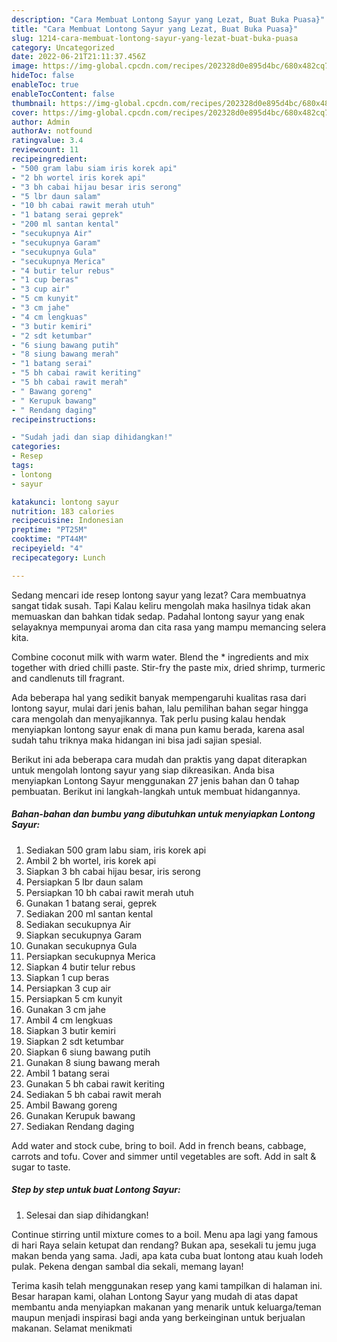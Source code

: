 ```yaml
---
description: "Cara Membuat Lontong Sayur yang Lezat, Buat Buka Puasa}"
title: "Cara Membuat Lontong Sayur yang Lezat, Buat Buka Puasa}"
slug: 1214-cara-membuat-lontong-sayur-yang-lezat-buat-buka-puasa
category: Uncategorized
date: 2022-06-21T21:11:37.456Z
image: https://img-global.cpcdn.com/recipes/202328d0e895d4bc/680x482cq70/lontong-sayur-foto-resep-utama.jpg
hideToc: false
enableToc: true
enableTocContent: false
thumbnail: https://img-global.cpcdn.com/recipes/202328d0e895d4bc/680x482cq70/lontong-sayur-foto-resep-utama.jpg
cover: https://img-global.cpcdn.com/recipes/202328d0e895d4bc/680x482cq70/lontong-sayur-foto-resep-utama.jpg
author: Admin
authorAv: notfound
ratingvalue: 3.4
reviewcount: 11
recipeingredient:
- "500 gram labu siam iris korek api"
- "2 bh wortel iris korek api"
- "3 bh cabai hijau besar iris serong"
- "5 lbr daun salam"
- "10 bh cabai rawit merah utuh"
- "1 batang serai geprek"
- "200 ml santan kental"
- "secukupnya Air"
- "secukupnya Garam"
- "secukupnya Gula"
- "secukupnya Merica"
- "4 butir telur rebus"
- "1 cup beras"
- "3 cup air"
- "5 cm kunyit"
- "3 cm jahe"
- "4 cm lengkuas"
- "3 butir kemiri"
- "2 sdt ketumbar"
- "6 siung bawang putih"
- "8 siung bawang merah"
- "1 batang serai"
- "5 bh cabai rawit keriting"
- "5 bh cabai rawit merah"
- " Bawang goreng"
- " Kerupuk bawang"
- " Rendang daging"
recipeinstructions:

- "Sudah jadi dan siap dihidangkan!"
categories:
- Resep
tags:
- lontong
- sayur

katakunci: lontong sayur 
nutrition: 183 calories
recipecuisine: Indonesian
preptime: "PT25M"
cooktime: "PT44M"
recipeyield: "4"
recipecategory: Lunch

---
```



Sedang mencari ide resep lontong sayur yang lezat? Cara membuatnya sangat tidak susah. Tapi Kalau keliru mengolah maka hasilnya tidak akan memuaskan dan bahkan tidak sedap. Padahal lontong sayur yang enak selayaknya mempunyai aroma dan cita rasa yang mampu memancing selera kita.


Combine coconut milk with warm water. Blend the * ingredients and mix together with dried chilli paste. Stir-fry the paste mix, dried shrimp, turmeric and candlenuts till fragrant.

Ada beberapa hal yang sedikit banyak mempengaruhi kualitas rasa dari lontong sayur, mulai dari jenis bahan, lalu pemilihan bahan segar hingga cara mengolah dan menyajikannya. Tak perlu pusing kalau hendak menyiapkan lontong sayur enak di mana pun kamu berada, karena asal sudah tahu triknya maka hidangan ini bisa jadi sajian spesial.


Berikut ini ada beberapa cara mudah dan praktis yang dapat diterapkan untuk mengolah lontong sayur yang siap dikreasikan. Anda bisa menyiapkan Lontong Sayur menggunakan 27 jenis bahan dan 0 tahap pembuatan. Berikut ini langkah-langkah untuk membuat hidangannya.

<!--inarticleads1-->

##### Bahan-bahan dan bumbu yang dibutuhkan untuk menyiapkan Lontong Sayur:

1. Sediakan 500 gram labu siam, iris korek api
1. Ambil 2 bh wortel, iris korek api
1. Siapkan 3 bh cabai hijau besar, iris serong
1. Persiapkan 5 lbr daun salam
1. Persiapkan 10 bh cabai rawit merah utuh
1. Gunakan 1 batang serai, geprek
1. Sediakan 200 ml santan kental
1. Sediakan secukupnya Air
1. Siapkan secukupnya Garam
1. Gunakan secukupnya Gula
1. Persiapkan secukupnya Merica
1. Siapkan 4 butir telur rebus
1. Siapkan 1 cup beras
1. Persiapkan 3 cup air
1. Persiapkan 5 cm kunyit
1. Gunakan 3 cm jahe
1. Ambil 4 cm lengkuas
1. Siapkan 3 butir kemiri
1. Siapkan 2 sdt ketumbar
1. Siapkan 6 siung bawang putih
1. Gunakan 8 siung bawang merah
1. Ambil 1 batang serai
1. Gunakan 5 bh cabai rawit keriting
1. Sediakan 5 bh cabai rawit merah
1. Ambil  Bawang goreng
1. Gunakan  Kerupuk bawang
1. Sediakan  Rendang daging


Add water and stock cube, bring to boil. Add in french beans, cabbage, carrots and tofu. Cover and simmer until vegetables are soft. Add in salt &amp; sugar to taste. 

<!--inarticleads2-->

##### Step by step untuk buat Lontong Sayur:


1. Selesai dan siap dihidangkan!

Continue stirring until mixture comes to a boil. Menu apa lagi yang famous di hari Raya selain ketupat dan rendang? Bukan apa, sesekali tu jemu juga makan benda yang sama. Jadi, apa kata cuba buat lontong atau kuah lodeh pulak. Pekena dengan sambal dia sekali, memang layan! 

Terima kasih telah menggunakan resep yang kami tampilkan di halaman ini. Besar harapan kami, olahan Lontong Sayur yang mudah di atas dapat membantu anda menyiapkan makanan yang menarik untuk keluarga/teman maupun menjadi inspirasi bagi anda yang berkeinginan untuk berjualan makanan. Selamat menikmati
